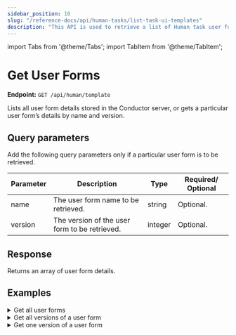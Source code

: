 ```yaml
---
sidebar_position: 10
slug: "/reference-docs/api/human-tasks/list-task-ui-templates"
description: "This API is used to retrieve a list of Human task user forms stored in Orkes Conductor based on the search criteria."
---
```


import Tabs from '@theme/Tabs';
import TabItem from '@theme/TabItem';

# Get User Forms 

**Endpoint:** `GET /api/human/template`

Lists all user form details stored in the Conductor server, or gets a particular user form’s details by name and version.

## Query parameters

Add the following query parameters only if a particular user form is to be retrieved.

| Parameter  | Description | Type | Required/ Optional |
| ---------- | ----------- | ---- | ----------------- |
| name | The user form name to be retrieved. | string | Optional. |
| version | The version of the user form to be retrieved. | integer | Optional. |

## Response

Returns an array of user form details.

## Examples

<details><summary>Get all user forms</summary>

**Request**

``` shell
curl -X 'GET' \
  'https://<YOUR_CLUSTER>/api/human/template? \
  -H 'accept: application/json' \
  -H 'X-Authorization: <TOKEN>'
```

**Response**

``` json
[
  {
    "createTime": 1721621243092,
    "updateTime": 1723805020725,
    "createdBy": "USER:user@example.com",
    "updatedBy": "USER:user@example.com",
    "name": "ExpenseApproval",
    "version": 1,
    "jsonSchema": {
      "$schema": "http://json-schema.org/draft-07/schema#",
      "type": "object",
      "properties": {
        "expenseName": {
          "type": "string"
        },
        "expenseAmt": {
          "type": "number"
        },
        "approve": {
          "type": "boolean"
        },
        "approveReason": {
          "type": "string"
        }
      },
      "required": [
        "expenseName",
        "expenseAmt",
        "approve"
      ]
    },
    "templateUI": {
      "type": "VerticalLayout",
      "elements": [
        {
          "type": "Control",
          "scope": "#/properties/expenseName",
          "label": "Expense",
          "options": {
            "readonly": true
          }
        },
        {
          "type": "Control",
          "scope": "#/properties/expenseAmt",
          "label": "Amount",
          "options": {
            "readonly": true
          }
        },
        {
          "type": "Control",
          "scope": "#/properties/approve",
          "label": "Approved?",
          "options": {}
        },
        {
          "type": "Control",
          "scope": "#/properties/approveReason",
          "label": "Comments"
        }
      ]
    }
  },
  {
    "createTime": 1736938788768,
    "updateTime": 1736938788768,
    "createdBy": "USER:user@example.com",
    "updatedBy": "USER:user@example.com",
    "name": "someForm",
    "version": 2,
    "jsonSchema": {
      "$schema": "http://json-schema.org/draft-07/schema",
      "properties": {
        "vegetable": {
          "type": "string",
          "enum": [
            "potatoes",
            "carrots",
            "celery",
            "apple",
            "banana"
          ]
        }
      }
    },
    "templateUI": {
      "type": "VerticalLayout",
      "elements": [
        {
          "type": "Control",
          "scope": "#/properties/vegetable",
          "label": "Pick a vegetable or fruit",
          "options": {}
        }
      ]
    }
  },
  {
    "createTime": 1736938081924,
    "updateTime": 1736940939545,
    "createdBy": "USER:user@example.com",
    "updatedBy": "USER:user@example.com",
    "name": "someForm",
    "version": 1,
    "jsonSchema": {
      "$schema": "http://json-schema.org/draft-07/schema",
      "properties": {
        "vegetable": {
          "type": "string",
          "enum": [
            "potatoes",
            "carrots"
          ]
        }
      }
    },
    "templateUI": {
      "type": "VerticalLayout",
      "elements": [
        {
          "type": "Control",
          "scope": "#/properties/vegetable",
          "label": "Pick one",
          "options": {}
        }
      ]
    }
  }
]
```

</details>


<details><summary>Get all versions of a user form</summary>

**Request**

``` shell
curl -X 'GET' \
  'https://<YOUR_CLUSTER>/api/human/template?name=someForm \
  -H 'accept: application/json' \
  -H 'X-Authorization: <TOKEN>'
```

**Response**

``` json
[
  {
    "createTime": 1736938788768,
    "updateTime": 1736938788768,
    "createdBy": "USER:user@example.com",
    "updatedBy": "USER:user@example.com",
    "name": "someForm",
    "version": 2,
    "jsonSchema": {
      "$schema": "http://json-schema.org/draft-07/schema",
      "properties": {
        "vegetable": {
          "type": "string",
          "enum": [
            "potatoes",
            "carrots",
            "celery",
            "apple",
            "banana"
          ]
        }
      }
    },
    "templateUI": {
      "type": "VerticalLayout",
      "elements": [
        {
          "type": "Control",
          "scope": "#/properties/vegetable",
          "label": "Pick a vegetable or fruit",
          "options": {}
        }
      ]
    }
  },
  {
    "createTime": 1736938081924,
    "updateTime": 1736940939545,
    "createdBy": "USER:user@example.com",
    "updatedBy": "USER:user@example.com",
    "name": "someForm",
    "version": 1,
    "jsonSchema": {
      "$schema": "http://json-schema.org/draft-07/schema",
      "properties": {
        "vegetable": {
          "type": "string",
          "enum": [
            "potatoes",
            "carrots"
          ]
        }
      }
    },
    "templateUI": {
      "type": "VerticalLayout",
      "elements": [
        {
          "type": "Control",
          "scope": "#/properties/vegetable",
          "label": "Pick one",
          "options": {}
        }
      ]
    }
  }
]
```

</details>


<details><summary>Get one version of a user form</summary>

**Request**

``` shell
curl -X 'GET' \
  'https://<YOUR_CLUSTER>/api/human/template?name=someForm&version=2 \
  -H 'accept: application/json' \
  -H 'X-Authorization: <TOKEN>'
```

**Response**

``` json
[
  {
    "createTime": 1736938788768,
    "updateTime": 1736938788768,
    "createdBy": "USER:user@example.com",
    "updatedBy": "USER:user@example.com",
    "name": "someForm",
    "version": 2,
    "jsonSchema": {
      "$schema": "http://json-schema.org/draft-07/schema",
      "properties": {
        "vegetable": {
          "type": "string",
          "enum": [
            "potatoes",
            "carrots",
            "celery",
            "apple",
            "banana"
          ]
        }
      }
    },
    "templateUI": {
      "type": "VerticalLayout",
      "elements": [
        {
          "type": "Control",
          "scope": "#/properties/vegetable",
          "label": "Pick a vegetable or fruit",
          "options": {}
        }
      ]
    }
  }
]
```

</details>